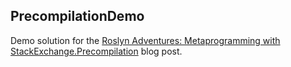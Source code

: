 ## PrecompilationDemo

Demo solution for the [Roslyn Adventures: Metaprogramming with StackExchange.Precompilation](http://blog.m0sa.net/2016/01/metaprogramminng-stackexchange-precompilation.html) blog post.
